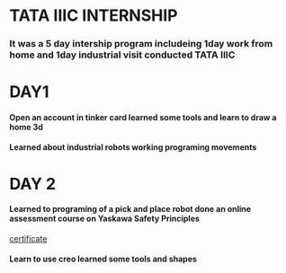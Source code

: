 # TATA IIIC INTERNSHIP
### It was a 5 day intership program includeing 1day work from home and 1day industrial visit conducted TATA IIIC

# DAY1
#### Open an account in tinker card  learned some tools and learn to draw a home 3d
#### Learned about industrial robots working programing movements
# DAY 2
#### Learned to programing of a pick and place robot done an online assessment course on Yaskawa Safety Principles
[certificate]()

#### Learn to use creo learned some tools and shapes
